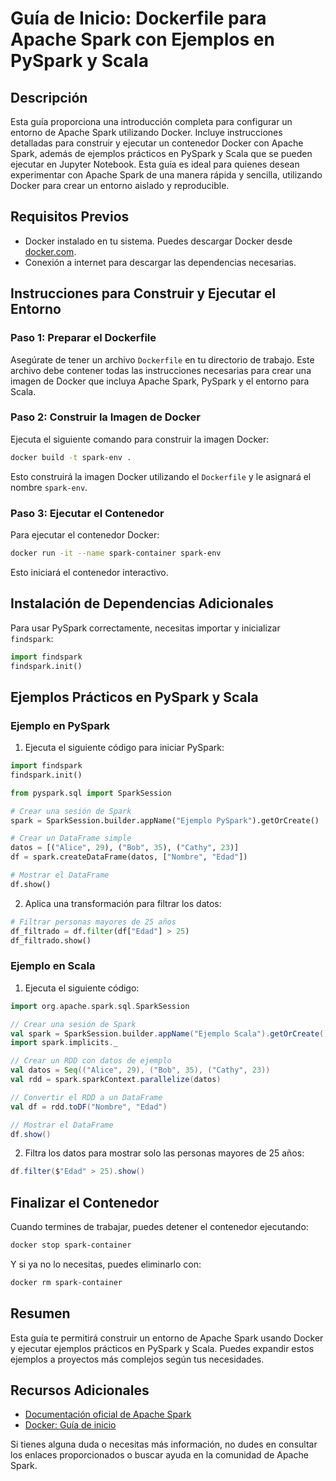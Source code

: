 # Guía de Inicio: Dockerfile para Apache Spark con Ejemplos en PySpark y Scala

## Descripción

Esta guía proporciona una introducción completa para configurar un entorno de Apache Spark utilizando Docker. Incluye instrucciones detalladas para construir y ejecutar un contenedor Docker con Apache Spark, además de ejemplos prácticos en PySpark y Scala que se pueden ejecutar en Jupyter Notebook. Esta guía es ideal para quienes desean experimentar con Apache Spark de una manera rápida y sencilla, utilizando Docker para crear un entorno aislado y reproducible.

## Requisitos Previos

- Docker instalado en tu sistema. Puedes descargar Docker desde [docker.com](https://www.docker.com/products/docker-desktop).
- Conexión a internet para descargar las dependencias necesarias.

## Instrucciones para Construir y Ejecutar el Entorno

### Paso 1: Preparar el Dockerfile

Asegúrate de tener un archivo `Dockerfile` en tu directorio de trabajo. Este archivo debe contener todas las instrucciones necesarias para crear una imagen de Docker que incluya Apache Spark, PySpark y el entorno para Scala.

### Paso 2: Construir la Imagen de Docker

Ejecuta el siguiente comando para construir la imagen Docker:

```bash
docker build -t spark-env .
```

Esto construirá la imagen Docker utilizando el `Dockerfile` y le asignará el nombre `spark-env`.

### Paso 3: Ejecutar el Contenedor

Para ejecutar el contenedor Docker:

```bash
docker run -it --name spark-container spark-env
```

Esto iniciará el contenedor interactivo.

## Instalación de Dependencias Adicionales

Para usar PySpark correctamente, necesitas importar y inicializar `findspark`:

```python
import findspark
findspark.init()
```

## Ejemplos Prácticos en PySpark y Scala

### Ejemplo en PySpark

1. Ejecuta el siguiente código para iniciar PySpark:

```python
import findspark
findspark.init()

from pyspark.sql import SparkSession

# Crear una sesión de Spark
spark = SparkSession.builder.appName("Ejemplo PySpark").getOrCreate()

# Crear un DataFrame simple
datos = [("Alice", 29), ("Bob", 35), ("Cathy", 23)]
df = spark.createDataFrame(datos, ["Nombre", "Edad"])

# Mostrar el DataFrame
df.show()
```

2. Aplica una transformación para filtrar los datos:

```python
# Filtrar personas mayores de 25 años
df_filtrado = df.filter(df["Edad"] > 25)
df_filtrado.show()
```

### Ejemplo en Scala

1. Ejecuta el siguiente código:

```scala
import org.apache.spark.sql.SparkSession

// Crear una sesión de Spark
val spark = SparkSession.builder.appName("Ejemplo Scala").getOrCreate()
import spark.implicits._

// Crear un RDD con datos de ejemplo
val datos = Seq(("Alice", 29), ("Bob", 35), ("Cathy", 23))
val rdd = spark.sparkContext.parallelize(datos)

// Convertir el RDD a un DataFrame
val df = rdd.toDF("Nombre", "Edad")

// Mostrar el DataFrame
df.show()
```

2. Filtra los datos para mostrar solo las personas mayores de 25 años:

```scala
df.filter($"Edad" > 25).show()
```

## Finalizar el Contenedor

Cuando termines de trabajar, puedes detener el contenedor ejecutando:

```bash
docker stop spark-container
```

Y si ya no lo necesitas, puedes eliminarlo con:

```bash
docker rm spark-container
```

## Resumen

Esta guía te permitirá construir un entorno de Apache Spark usando Docker y ejecutar ejemplos prácticos en PySpark y Scala. Puedes expandir estos ejemplos a proyectos más complejos según tus necesidades.

## Recursos Adicionales

- [Documentación oficial de Apache Spark](https://spark.apache.org/docs/latest/)
- [Docker: Guía de inicio](https://docs.docker.com/get-started/)

Si tienes alguna duda o necesitas más información, no dudes en consultar los enlaces proporcionados o buscar ayuda en la comunidad de Apache Spark.

